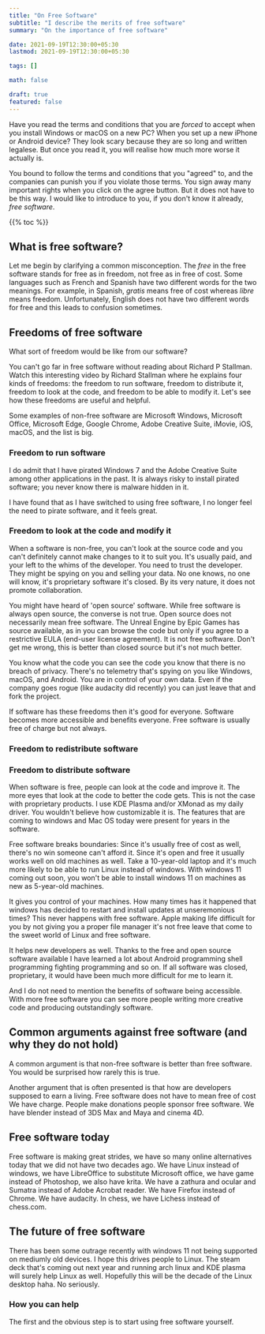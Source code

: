 ```yaml
---
title: "On Free Software"
subtitle: "I describe the merits of free software"
summary: "On the importance of free software"

date: 2021-09-19T12:30:00+05:30
lastmod: 2021-09-19T12:30:00+05:30

tags: []

math: false

draft: true
featured: false
---
```

Have you read the terms and conditions that you are _forced_ to accept when you install Windows or macOS on a new PC? When you set up a new iPhone or Android device? They look scary because they are so long and written legalese. But once you read it, you will realise how much more worse it actually is. 

You bound to follow the terms and conditions that you "agreed" to, and the companies can punish you if you violate those terms. You sign away many important rights when you click on the agree button. But it does not have to be this way. I would like to introduce to you, if you don't know it already, _free software_. 

{{% toc %}}

## What is free software?

Let me begin by clarifying a common misconception. 
The _free_ in the free software stands for free as in freedom, not free as in free of cost. Some languages such as French and Spanish have two different words for the two meanings. 
For example, in Spanish, _gratis_ means free of cost whereas _libre_ means freedom.
Unfortunately, English does not have two different words for free and this leads to confusion sometimes. 

## Freedoms of free software
What sort of freedom would be like from our software? 

You can't go far in free software without reading about Richard P Stallman. Watch this interesting video by Richard Stallman where he explains four kinds of freedoms: the freedom to run software, freedom to distribute it, freedom to look at the code, and freedom to be able to modify it. Let's see how these freedoms are useful and helpful. 

Some examples of non-free software are Microsoft Windows, Microsoft Office, Microsoft Edge, Google Chrome, Adobe Creative Suite, iMovie, iOS, macOS, and the list is big. 

### Freedom to run software


I do admit that I have pirated Windows 7 and the Adobe Creative Suite among other applications in the past. It is always risky to install pirated software; you never know there is malware hidden in it. 

I have found that as I have switched to using free software, I no longer feel the need to pirate software, and it feels great. 

### Freedom to look at the code and modify it

When a software is non-free, you can't look at the source code and you can't definitely cannot make changes to it to suit you. It's usually paid, and your left to the whims of the developer. You need to trust the developer. They might be spying on you and selling your data. No one knows, no one will know, it's proprietary software it's closed. By its very nature, it does not promote collaboration.

You might have heard of 'open source' software. While free software is always open source, the converse is not true. Open source does not necessarily mean free software. The Unreal Engine by Epic Games has source available, as in you can browse the code but only if you agree to a restrictive EULA (end-user license agreement). It is not free software. Don't get me wrong, this is better than closed source but it's not much better.

You know what the code you can see the code you know that there is no breach of privacy. There's no telemetry that's spying on you like Windows, macOS, and Android. You are in control of your own data. Even if the company goes rogue (like audacity did recently) you can just leave that and fork the project.


If software has these freedoms then it's good for everyone. Software becomes more accessible and benefits everyone. Free software is usually free of charge but not always.

### Freedom to redistribute software

### Freedom to distribute software

When software is free, people can look at the code and improve it. The more eyes that look at the code to better the code gets. This is not the case with proprietary products. I use KDE Plasma and/or XMonad as my daily driver. You wouldn't believe how customizable it is. The features that are coming to windows and Mac OS today were present for years in the software.

Free software breaks boundaries:
Since it's usually free of cost as well, there's no win someone can't afford it.
Since it's open and free it usually works well on old machines as well. Take a 10-year-old laptop and it's much more likely to be able to run Linux instead of windows. With windows 11 coming out soon, you won't be able to install windows 11 on machines as new as 5-year-old machines.


It gives you control of your machines. How many times has it happened that windows has decided to restart and install updates at unseremonious times? This never happens with free software. Apple making life difficult for you by not giving you a proper file manager it's not free leave that come to the sweet world of Linux and free software.

It helps new developers as well. Thanks to the free and open source software available I have learned a lot about Android programming shell programming fighting programming and so on. If all software was closed, proprietary, it would have been much more difficult for me to learn it.

And I do not need to mention the benefits of software being accessible. With more free software  you can see more people writing more creative code and producing outstandingly software. 


## Common arguments against free software (and why they do not hold)

A common argument is that non-free software is better than free software. You would be surprised how rarely this is true.

Another argument that is often presented is that how are developers supposed to earn a living. Free software does not have to mean free of cost We have charge. People make donations people sponsor free software. We have blender instead of 3DS Max and Maya and cinema 4D.

## Free software today

Free software is making great strides, we have so many online alternatives today that we did not have two decades ago. We have Linux instead of windows, we have LibreOffice to substitute Microsoft office, we have game instead of Photoshop, we also have krita. We have a zathura and ocular and Sumatra instead of Adobe Acrobat reader. We have Firefox instead of Chrome. We have audacity. In chess, we have Lichess instead of chess.com. 

## The future of free software

There has been some outrage recently with windows 11 not being supported on mediumly old devices. I hope this drives people to Linux. The steam deck that's coming out next year and running arch linux and KDE plasma will surely help Linux as well. Hopefully this will be the decade of the Linux desktop haha. No seriously.

### How you can help

The first and the obvious step is to start using free software yourself. 
